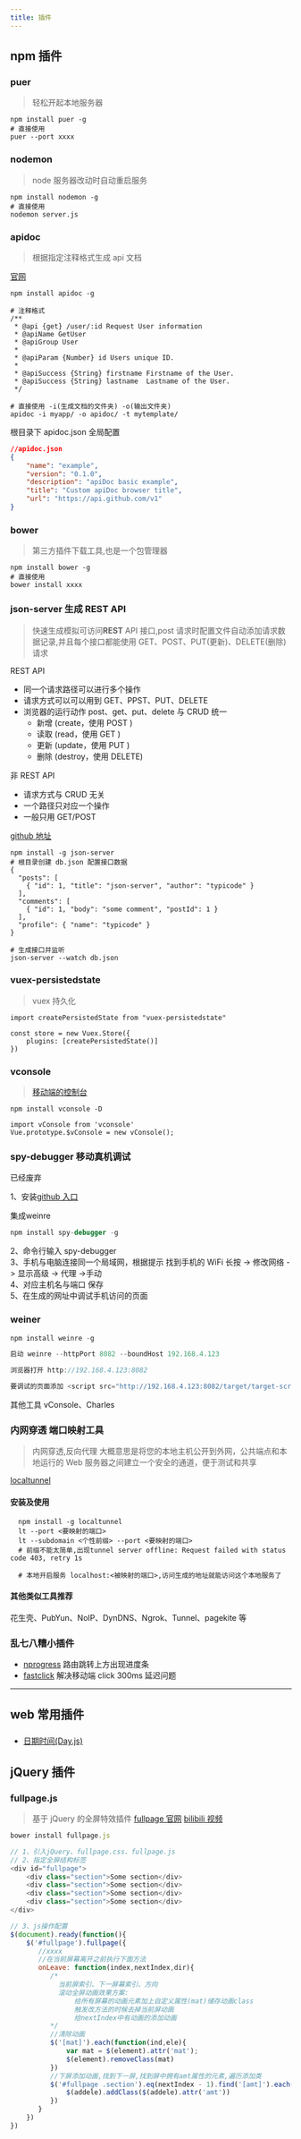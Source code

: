 ```yaml
---
title: 插件
---
```


## npm 插件

### puer

> 轻松开起本地服务器

```shell
npm install puer -g
# 直接使用
puer --port xxxx
```

### nodemon

> node 服务器改动时自动重启服务

```shell
npm install nodemon -g
# 直接使用
nodemon server.js
```

### apidoc

> 根据指定注释格式生成 api 文档

[官网](https://apidocjs.com/#install)

```shell
npm install apidoc -g

# 注释格式
/**
 * @api {get} /user/:id Request User information
 * @apiName GetUser
 * @apiGroup User
 * 
 * @apiParam {Number} id Users unique ID.
 * 
 * @apiSuccess {String} firstname Firstname of the User.
 * @apiSuccess {String} lastname  Lastname of the User.
 */

# 直接使用 -i(生成文档的文件夹) -o(输出文件夹)
apidoc -i myapp/ -o apidoc/ -t mytemplate/

```

根目录下 apidoc.json 全局配置

```json
//apidoc.json
{
    "name": "example",
    "version": "0.1.0",
    "description": "apiDoc basic example",
    "title": "Custom apiDoc browser title",
    "url": "https://api.github.com/v1"
}
```

### bower

> 第三方插件下载工具,也是一个包管理器

```shell
npm install bower -g
# 直接使用
bower install xxxx
```

### json-server 生成 REST API

> 快速生成模拟可访问**REST** API 接口,post 请求时配置文件自动添加请求数据记录,并且每个接口都能使用 GET、POST、PUT(更新)、DELETE(删除)请求

REST API

-   同一个请求路径可以进行多个操作
-   请求方式可以可以用到 GET、PPST、PUT、DELETE
-   浏览器的运行动作 post、get、put、delete 与 CRUD 统一
    -   新增 (create，使用 POST )
    -   读取 (read，使用 GET )
    -   更新 (update，使用 PUT )
    -   删除 (destroy，使用 DELETE)

非 REST API

-   请求方式与 CRUD 无关
-   一个路径只对应一个操作
-   一般只用 GET/POST

[github 地址](https://github.com/typicode/json-server#getting-started)

```shell
npm install -g json-server
# 根目录创建 db.json 配置接口数据
{
  "posts": [
    { "id": 1, "title": "json-server", "author": "typicode" }
  ],
  "comments": [
    { "id": 1, "body": "some comment", "postId": 1 }
  ],
  "profile": { "name": "typicode" }
}

# 生成接口并监听
json-server --watch db.json
```

### vuex-persistedstate

> vuex 持久化

```shell
import createPersistedState from "vuex-persistedstate"

const store = new Vuex.Store({
    plugins: [createPersistedState()]
})
```

### vconsole

> [移动端的控制台](https://www.npmjs.com/package/vconsole)

```shell
npm install vconsole -D

import vConsole from 'vconsole'
Vue.prototype.$vConsole = new vConsole();
```

### spy-debugger 移动真机调试
已经废弃


1、安装[github 入口](https://github.com/wuchangming/spy-debugger)

集成weinre

```javascript
npm install spy-debugger -g
```

2、命令行输入 spy-debugger  
3、手机与电脑连接同一个局域网，根据提示 找到手机的 WiFi 长按 -> 修改网络 -> 显示高级 -> 代理 ->手动  
4、对应主机名与端口 保存  
5、在生成的网址中调试手机访问的页面

### weiner

```javascript
npm install weinre -g

启动 weinre --httpPort 8082 --boundHost 192.168.4.123

浏览器打开 http://192.168.4.123:8082

要调试的页面添加 <script src="http://192.168.4.123:8082/target/target-script-min.js#anonymous"></script>
```
其他工具 vConsole、Charles
### 内网穿透 端口映射工具

> 内网穿透,反向代理 大概意思是将您的本地主机公开到外网，公共端点和本地运行的 Web 服务器之间建立一个安全的通道，便于测试和共享

[localtunnel](https://www.npmjs.com/package/localtunnel)

#### 安装及使用

```shell
  npm install -g localtunnel
  lt --port <要映射的端口>
  lt --subdomain <个性前缀> --port <要映射的端口>
  # 前缀不能太简单,出现tunnel server offline: Request failed with status code 403, retry 1s

  # 本地开启服务 localhost:<被映射的端口>,访问生成的地址就能访问这个本地服务了
```

#### 其他类似工具推荐

花生壳、PubYun、NoIP、DynDNS、Ngrok、Tunnel、pagekite 等

### 乱七八糟小插件

-   [nprogress](https://www.npmjs.com/package/nprogress) 路由跳转上方出现进度条
-   [fastclick](https://www.npmjs.com/package/fastclick) 解决移动端 click 300ms 延迟问题

---

## web 常用插件

###

-   [日期时间(Day.js)](https://www.cnblogs.com/cjrfan/p/9154539.html)

## jQuery 插件

### fullpage.js

> 基于 jQuery 的全屏特效插件 [fullpage 官网](http://fullpage.81hu.com/) [bilibili 视频](https://www.bilibili.com/video/BV1Ks411V7Kg?p=49)

```javascript
bower install fullpage.js

// 1、引入jQuery、fullpage.css、fullpage.js
// 2、指定全屏结构标签
<div id="fullpage">
    <div class="section">Some section</div>
    <div class="section">Some section</div>
    <div class="section">Some section</div>
    <div class="section">Some section</div>
</div>

// 3、js操作配置
$(document).ready(function(){
    $('#fullpage').fullpage({
       //xxxx
       //在当前屏幕离开之前执行下面方法
       onLeave: function(index,nextIndex,dir){
          /*
            当前屏索引、下一屏幕索引、方向
            滚动全屏动画效果方案:
                给所有屏幕的动画元素加上自定义属性(mat)储存动画class
                触发改方法的时候去掉当前屏动画
                给nextIndex中有动画的添加动画
          */
          //清除动画
          $('[mat]').each(function(ind,ele){
              var mat = $(element).attr('mat');
              $(element).removeClass(mat)
          })
          //下屏添加动画,找到下一屏,找到屏中拥有amt属性的元素,遍历添加类
          $('#fullpage .section').eq(nextIndex - 1).find('[amt]').each(function(addi,addele){
              $(addele).addClass($(addele).attr('amt'))
          })
       }
    })
})
```
